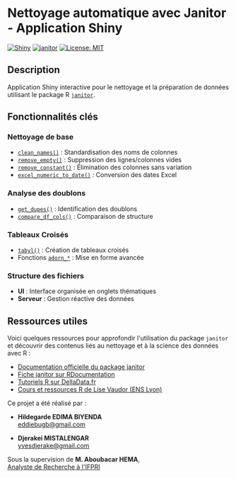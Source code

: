 # Nettoyage automatique avec Janitor - Application Shiny

[![Shiny](https://img.shields.io/badge/Shiny-2.0+-blue?logo=r&logoColor=white)](https://shiny.rstudio.com/)
[![janitor](https://img.shields.io/badge/janitor-2.2.0-green)](https://github.com/sfirke/janitor)
[![License: MIT](https://img.shields.io/badge/License-MIT-yellow.svg)](https://opensource.org/licenses/MIT)

## Description

Application Shiny interactive pour le nettoyage et la préparation de données utilisant le package R [`janitor`](https://github.com/sfirke/janitor).


## Fonctionnalités clés

### Nettoyage de base
- [`clean_names()`](https://sfirke.github.io/janitor/reference/clean_names.html) : Standardisation des noms de colonnes
- [`remove_empty()`](https://sfirke.github.io/janitor/reference/remove_empty.html) : Suppression des lignes/colonnes vides
- [`remove_constant()`](https://sfirke.github.io/janitor/reference/remove_constant.html) : Élimination des colonnes sans variation
- [`excel_numeric_to_date()`](https://sfirke.github.io/janitor/reference/excel_numeric_to_date.html) : Conversion des dates Excel

### Analyse des doublons
- [`get_dupes()`](https://sfirke.github.io/janitor/reference/get_dupes.html) : Identification des doublons
- [`compare_df_cols()`](https://sfirke.github.io/janitor/reference/compare_df_cols.html) : Comparaison de structure

### Tableaux Croisés
- [`tabyl()`](https://sfirke.github.io/janitor/reference/tabyl.html) : Création de tableaux croisés
- Fonctions [`adorn_*`](https://sfirke.github.io/janitor/reference/adorn_totals.html) : Mise en forme avancée

### Structure des fichiers
- **UI** : Interface organisée en onglets thématiques
- **Serveur** : Gestion réactive des données


## Ressources utiles

Voici quelques ressources pour approfondir l'utilisation du package `janitor` et découvrir des contenus liés au nettoyage et à la science des données avec R :

- [Documentation officielle du package janitor](https://sfirke.github.io/janitor/)
- [Fiche janitor sur RDocumentation](https://rdocumentation.org/packages/janitor/versions/0.3.0)
- [Tutoriels R sur DellaData.fr](https://delladata.fr/)
- [Cours et ressources R de Lise Vaudor (ENS Lyon)](https://perso.ens-lyon.fr/lise.vaudor/)





Ce projet a été réalisé par :

- **Hildegarde EDIMA BIYENDA**  
   [eddiebugb@gmail.com](mailto:eddiebugb@gmail.com)

- **Djerakei MISTALENGAR**  
  [yvesdjerake@gmail.com](mailto:yvesdjerake@gmail.com)

Sous la supervision de **M. Aboubacar HEMA**,  
[Analyste de Recherche à l'IFPRI](https://www.ifpri.org/profile/aboubacar-hema)

